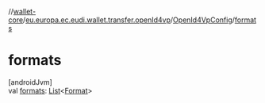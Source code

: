 //[wallet-core](../../../index.md)/[eu.europa.ec.eudi.wallet.transfer.openId4vp](../index.md)/[OpenId4VpConfig](index.md)/[formats](formats.md)

# formats

[androidJvm]\
val [formats](formats.md): [List](https://kotlinlang.org/api/latest/jvm/stdlib/kotlin.collections/-list/index.html)&lt;[Format](../-format/index.md)&gt;
